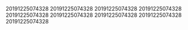 20191225074328
20191225074328
20191225074328
20191225074328
20191225074328
20191225074328
20191225074328
20191225074328
20191225074328
